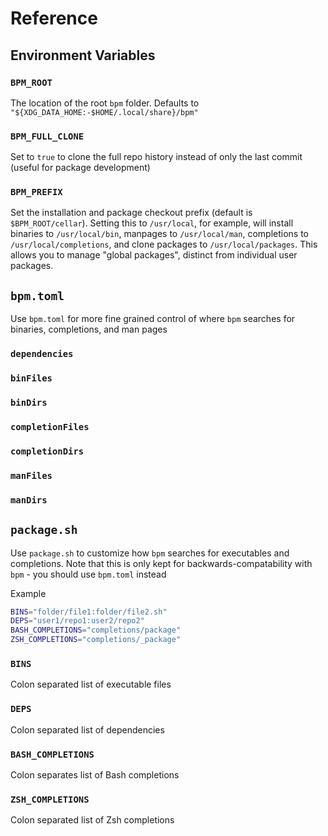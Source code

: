 # Reference

## Environment Variables

### `BPM_ROOT`

The location of the root `bpm` folder. Defaults to `"${XDG_DATA_HOME:-$HOME/.local/share}/bpm"`

### `BPM_FULL_CLONE`

Set to `true` to clone the full repo history instead of only the last commit (useful for package development)

### `BPM_PREFIX`

Set the installation and package checkout prefix (default is `$BPM_ROOT/cellar`).  Setting this to `/usr/local`, for example, will install binaries to `/usr/local/bin`, manpages to `/usr/local/man`, completions to `/usr/local/completions`, and clone packages to `/usr/local/packages`.  This allows you to manage "global packages", distinct from individual user packages.

## `bpm.toml`

Use `bpm.toml` for more fine grained control of where `bpm` searches for binaries, completions, and man pages

### `dependencies`

### `binFiles`

### `binDirs`

### `completionFiles`

### `completionDirs`

### `manFiles`

### `manDirs`

## `package.sh`

Use `package.sh` to customize how `bpm` searches for executables and completions. Note that this is only kept for backwards-compatability with `bpm` - you should use `bpm.toml` instead

Example

```sh
BINS="folder/file1:folder/file2.sh"
DEPS="user1/repo1:user2/repo2"
BASH_COMPLETIONS="completions/package"
ZSH_COMPLETIONS="completions/_package"
```

### `BINS`

Colon separated list of executable files

### `DEPS`

Colon separated list of dependencies

### `BASH_COMPLETIONS`

Colon separates list of Bash completions

### `ZSH_COMPLETIONS`

Colon separated list of Zsh completions
